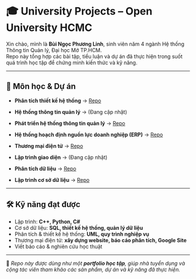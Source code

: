 # 🎓 University Projects – Open University HCMC  

Xin chào, mình là **Bùi Ngọc Phương Linh**, sinh viên năm 4 ngành Hệ thống Thông tin Quản lý, Đại học Mở TP.HCM.  
Repo này tổng hợp các bài tập, tiểu luận và dự án đã thực hiện trong suốt quá trình học tập để chứng minh kiến thức và kỹ năng.  

---

## 📂 Môn học & Dự án  

- **Phân tích thiết kế hệ thống** → [Repo](https://github.com/PhgLinh264/PTTKHT-QuanLyToChucDaNgoai)  
- **Hệ thống thông tin quản lý** → (Đang cập nhật)  
- **Phát triển hệ thống thông tin quản lý** → [Repo](https://github.com/PhgLinh264/PTHTTTQL-HeThongQuanLyCongTyGiayAnAn)  
- **Hệ thống hoạch định nguồn lực doanh nghiệp (ERP)** → [Repo](https://github.com/PhgLinh264/HTHDNLND-Epicor)  
- **Thương mại điện tử** → [Repo](https://github.com/PhgLinh264/TMDT-UnityTSmash)  

- **Lập trình giao diện** → (Đang cập nhật)  
- **Phân tích dữ liệu** → [Repo](https://github.com/PhgLinh264/PTDL-PhanTichPhanKhucKhachHang)  
- **Lập trình cơ sở dữ liệu** → [Repo](https://github.com/PhgLinh264/LTCSDL-HeThongQuanLyGiaSu)  

---

## 🛠️ Kỹ năng đạt được  

- Lập trình: **C++, Python, C#**  
- Cơ sở dữ liệu: **SQL, thiết kế hệ thống, quản lý dữ liệu**  
- Phân tích & thiết kế hệ thống: **UML, quy trình nghiệp vụ**  
- Thương mại điện tử: **xây dựng website, báo cáo phân tích, Google Site**  
- Viết báo cáo & nghiên cứu học thuật  

---

📌 *Repo này được dùng như một **portfolio học tập**, giúp nhà tuyển dụng và cộng tác viên tham khảo các sản phẩm, dự án và kỹ năng đã thực hiện.*
